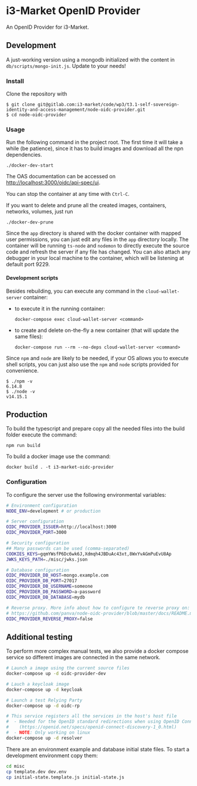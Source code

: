 # i3-Market OpenID Provider

An OpenID Provider for i3-Market.

## Development

A just-working version using a mongodb initialized with the content in `db/scripts/mongo-init.js`. Update to your needs!

### Install
Clone the repository with

```console 
$ git clone git@gitlab.com:i3-market/code/wp3/t3.1-self-sovereign-identity-and-access-management/node-oidc-provider.git
$ cd node-oidc-provider
```

### Usage

Run the following command in the project root. The first time it will take a while (be patience), since it has to build images and download all the npn dependencies.

```console
./docker-dev-start
```

The OAS documentation can be accessed on [http://localhost:3000/oidc/api-spec/ui](http://localhost:3000/oidc/api-spec/ui).

You can stop the container at any time with `Ctrl-C`.

If you want to delete and prune all the created images, containers, networks, volumes, just run

```console
./docker-dev-prune
```

Since the `app` directory is shared with the docker container with mapped user permissions, you can just edit any files in the `app` directory locally. The container will be running `ts-node` and `nodemon` to directly execute the source code and refresh the server if any file has changed. You can also attach any debugger in your local machine to the container, which will be listening at default port 9229.

#### Development scripts

Besides rebuilding, you can execute any command in the `cloud-wallet-server` container:

- to execute it in the running container:

    ```console
    docker-compose exec cloud-wallet-server <command>
    ```

- to create and delete on-the-fly a new container (that will update the same files):

    ```console
    docker-compose run --rm --no-deps cloud-wallet-server <command>
    ```

Since `npm` and `node` are likely to be needed, if your OS allows you to execute shell scripts, you can just also use the `npm` and `node` scripts provided for convenience.

```console
$ ./npm -v
6.14.8
$ ./node -v
v14.15.1
```

## Production

To build the typescript and prepare copy all the needed files into the build folder execute the command:

```console
npm run build
```

To build a docker image use the command:

```console
docker build . -t i3-market-oidc-provider
```

### Configuration

To configure the server use the following environmental variables:

```bash
# Environment configuration
NODE_ENV=development # or production

# Server configuration
OIDC_PROVIDER_ISSUER=http://localhost:3000
OIDC_PROVIDER_PORT=3000

# Security configuration
## Many passwords can be used (comma-separated)
COOKIES_KEYS=gqmYWsfP6Dc6wk6J,Xdmqh4JBDuAc43xt,8WxYvAGmPuEvU8Ap
JWKS_KEYS_PATH=./misc/jwks.json

# Database configuration
OIDC_PROVIDER_DB_HOST=mongo.example.com
OIDC_PROVIDER_DB_PORT=27017
OIDC_PROVIDER_DB_USERNAME=someone
OIDC_PROVIDER_DB_PASSWORD=a-password
OIDC_PROVIDER_DB_DATABASE=mydb

# Reverse proxy. More info about how to configure te reverse proxy on:
# https://github.com/panva/node-oidc-provider/blob/master/docs/README.md#trusting-tls-offloading-proxies
OIDC_PROVIDER_REVERSE_PROXY=false
```

## Additional testing

To perform more complex manual tests, we also provide a docker compose service so different images are connected in the same network.

```bash
# Launch a image using the current source files
docker-compose up -d oidc-provider-dev

# Lauch a keycloak image
docker-compose up -d keycloak

# Launch a test Relying Party
docker-compose up -d oidc-rp

# This service registers all the services in the host's host file
#  - Needed for the OpenID standard redirections when using OpenID Connect Discovery
#    (https://openid.net/specs/openid-connect-discovery-1_0.html)
#  - NOTE: Only working on linux
docker-compose up -d resolver
```

There are an environment example and database initial state files. To start a development environment copy them:

```bash
cd misc
cp template.dev dev.env
cp initial-state.template.js initial-state.js
```
